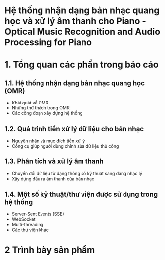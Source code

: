 # Hệ thống nhận dạng bản nhạc quang học và xử lý âm thanh cho Piano - Optical Music Recognition and Audio Processing for Piano

# 1. Tổng quan các phần trong báo cáo
## 1.1. Hệ thống nhận dạng bản nhạc quang học (OMR)
- Khái quát về OMR
- Những thử thách trong OMR
- Các công đoạn xây dựng hệ thống

## 1.2. Quá trình tiền xử lý dữ liệu cho bản nhạc
- Nguyên nhân và mục đích tiền xử lý
- Công cụ giúp người dùng chỉnh sửa dữ liệu thủ công

## 1.3. Phân tích và xử lý âm thanh
- Chuyển đổi dữ liệu từ dạng thông số kỹ thuật sang dạng nhạc lý
- Xây dựng đầu ra âm thanh của bản nhạc

## 1.4. Một số kỹ thuật/thư viện được sử dụng trong hệ thống
- Server-Sent Events (SSE)
- WebSocket
- Multi-threading
- Các thư viện khác

# 2 Trình bày sản phẩm